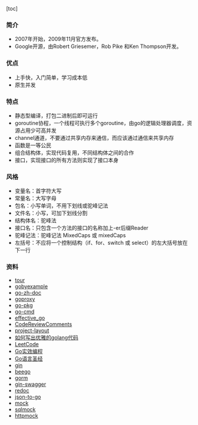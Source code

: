 [toc]

### 简介
- 2007年开始，2009年11月官方发布。
- Google开源，由Robert Griesemer，Rob Pike 和Ken Thompson开发。

### 优点

- 上手快，入门简单，学习成本低
- 原生并发

### 特点

- 静态型编译，打包二进制后即可运行
- goroutine协程，一个线程可执行多个goroutine，由go的逻辑处理器调度，资源占用少可高并发
- channel通道，不要通过共享内存来通信，而应该通过通信来共享内存
- 函数是一等公民
- 组合结构体，实现代码复用，不同结构体之间的合作
- 接口，实现接口的所有方法则实现了接口本身

### 风格

- 变量名：首字符大写
- 常量名：大写字母
- 包名：小写单词，不用下划线或驼峰记法
- 文件名：小写，可加下划线分割
- 结构体名：驼峰法
- 接口名：只包含一个方法的接口的名称加上-er后缀Reader
- 驼峰记法：驼峰记法 MixedCaps 或 mixedCaps
- 左括号：不应将一个控制结构（if、for、switch 或 select）的左大括号放在下一行

### 资料

- [tour](https://tour.go-zh.org/list)
- [gobyexample](https://gobyexample.com)
- [go-zh-doc](https://go-zh.org/doc)
- [goproxy](https://goproxy.io)
- [go-pkg](https://pkg.go.dev)
- [go-cmd](https://go-zh.org/cmd/go)
- [effective_go](https://go-zh.org/doc/effective_go.html)
- [CodeReviewComments](https://github.com/golang/go/wiki/CodeReviewComments)
- [project-layout](https://github.com/golang-standards/project-layout/blob/master/README_zh.md)
- [如何写出优雅的golang代码](https://draveness.me/golang-101/)
- [LeetCode](https://github.com/aQuaYi/LeetCode-in-Go)
- [Go实效编程](https://bingohuang.gitbooks.io/effective-go-zh-en/)
- [Go语言圣经](https://docs.hacknode.org/gopl-zh/ch0/ch0-01.html)
- [gin](https://github.com/gin-gonic/gin)
- [beego](https://github.com/astaxie/beego)
- [gorm](https://gorm.io/docs/query.html) 
- [gin-swagger](https://github.com/swaggo/gin-swagger)
- [redoc](https://github.com/Redocly/redoc)
- [json-to-go](https://mholt.github.io/json-to-go/)
- [mock](https://github.com/golang/mock) 
- [sqlmock](https://github.com/DATA-DOG/go-sqlmock)
- [httpmock](https://github.com/jarcoal/httpmock) 
